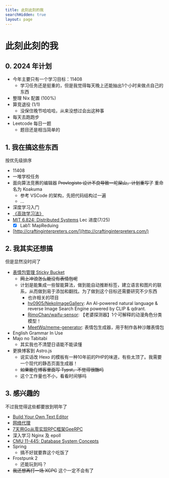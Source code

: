 ```yaml
---
title: 此刻此刻的我
searchHidden: true
layout: page
---
```


# 此刻此刻的我

## 0. 2024 年计划

- 今年主要只有一个学习目标：11408
    + 学习任务还是挺重的，但是我觉得每天晚上还能抽出1个小时来做点自己的东西
- 整理 Nix 配置 (100%)
- 算竞退役 (1/1)
    + 没保住晚节哈哈哈，从来没想过会出这种事
- 每天去跑跑步
- Leetcode 每日一题
    + 题目还是相当简单的


## 1. 我在搞这些东西

按优先级排序

- 11408
- 一堆学校任务
- 面向算法竞赛的编辑器 ~~Provlegisto 设计不良导致一坨屎山，计划重写了~~ 重命名为 Koakuma
    + 参考 VSCode 的架构，先把代码结构过一遍
    + ...
- 深度学习入门
- [《高效学习法》](https://book.douban.com/subject/36614599/)
- [MIT 6.824: Distributed Systems](https://pdos.csail.mit.edu/6.824/schedule.html) Lec 进度(7/25)
    + [X] Lab1: MapReduing
- [http://craftinginterpreters.com/](http://craftinginterpreters.com/)

## 2. 我其实还想搞

但是显然没时间了

- [表情包管理 Sticky Bucket](https://github.com/mslxl/sticky-bucket)
    + ~~网上冲浪怎么能没有表情包呢~~
    + 计划是能集成一些智能算法，做到能自动推断标签，建立语言和图片的联系，从而做到易于添加和翻找。为了做到这个目标还需要研究不少东西
        * 也许相关的项目
        * [hv0905/NekoImageGallery](https://github.com/hv0905/NekoImageGallery): An AI-powered natural language & reverse Image Search Engine powered by CLIP & qdrant. 
        * [RimoChan/waifu-sensor](https://github.com/RimoChan/waifu-sensor): 【老婆探测器】1个可解释的动漫角色分类模型！ 
        * [MeetWq/meme-generator](https://github.com/MeetWq/meme-generator): 表情包生成器，用于制作各种沙雕表情包 
- English Grammar In Use
- Majo no Tabitabi
    + 其实我也不清楚日语能不能读懂
- 更换博客到 Astro.js
    + 说实话改 Hexo 的模板有一种10年前的PHP的味道，有些太顶了。我需要一个现代的静态页面生成器！
    + ~~如果能在博客里面写 Typst，不觉得很酷吗~~
    + 这个工作量也不小，看看时间够吗

## 3. 感兴趣的

不过我觉得这些都要放到明年了

- [Build Your Own Text Editor](https://viewsourcecode.org/snaptoken/kilo/)
- [网络代理](https://github.com/songgao/water)
- [7天用Go从零实现RPC框架GeeRPC](https://geektutu.com/post/geerpc.html)
- 深入学习 Nginx 及 epoll
- [CMU 11-445: Database System Concepts](https://15445.courses.cs.cmu.edu/fall2019/schedule.html)
- Spring
    + 搞不好就要靠这个吃饭了
- Frostpunk 2
    + 还能玩到吗？
- ~~我还想再打一场 XCPC~~ 这个一定不会有了


<!-- 
{% folding green::2023年计划 %}
{% endfolding %}
-->

